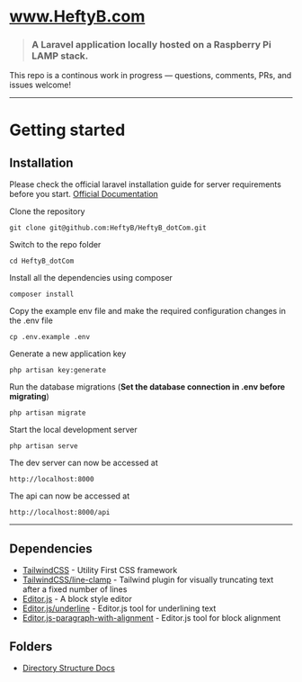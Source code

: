 # www.HeftyB.com 

> ### A Laravel application locally hosted on a Raspberry Pi LAMP stack.

This repo is a continous work in progress — questions, comments, PRs, and issues welcome!

----------

# Getting started

## Installation

Please check the official laravel installation guide for server requirements before you start. [Official Documentation](https://laravel.com/docs/8.x)
 

Clone the repository

    git clone git@github.com:HeftyB/HeftyB_dotCom.git

Switch to the repo folder

    cd HeftyB_dotCom

Install all the dependencies using composer

    composer install

Copy the example env file and make the required configuration changes in the .env file

    cp .env.example .env

Generate a new application key

    php artisan key:generate

Run the database migrations (**Set the database connection in .env before migrating**)

    php artisan migrate

Start the local development server

    php artisan serve

The dev server can now be accessed at

    http://localhost:8000

The api can now be accessed at

    http://localhost:8000/api

   
----------

## Dependencies

- [TailwindCSS](https://github.com/tailwindlabs/tailwindcss) - Utility First CSS framework
- [TailwindCSS/line-clamp](https://github.com/tailwindlabs/tailwindcss-line-clamp) - Tailwind plugin for visually truncating text after a fixed number of lines
- [Editor.js](https://github.com/codex-team/editor.js) - A block style editor
- [Editor.js/underline](https://github.com/editor-js/underline) - Editor.js tool for underlining text
- [Editor.js-paragraph-with-alignment](https://github.com/kaaaaaaaaaaai/paragraph-with-alignment) - Editor.js tool for block alignment

## Folders

- [Directory Structure Docs](https://laravel.com/docs/8.x/structure)
